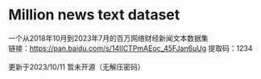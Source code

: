 # Million news text dataset
一个从2018年10月到2023年7月的百万网络财经新闻文本数据集
<br>
链接：https://pan.baidu.com/s/14IICTPmAEoc_45FJan6uUg 
提取码：1234
<br>
<br>
更新于2023/10/11 暂未开源（无解压密码）
